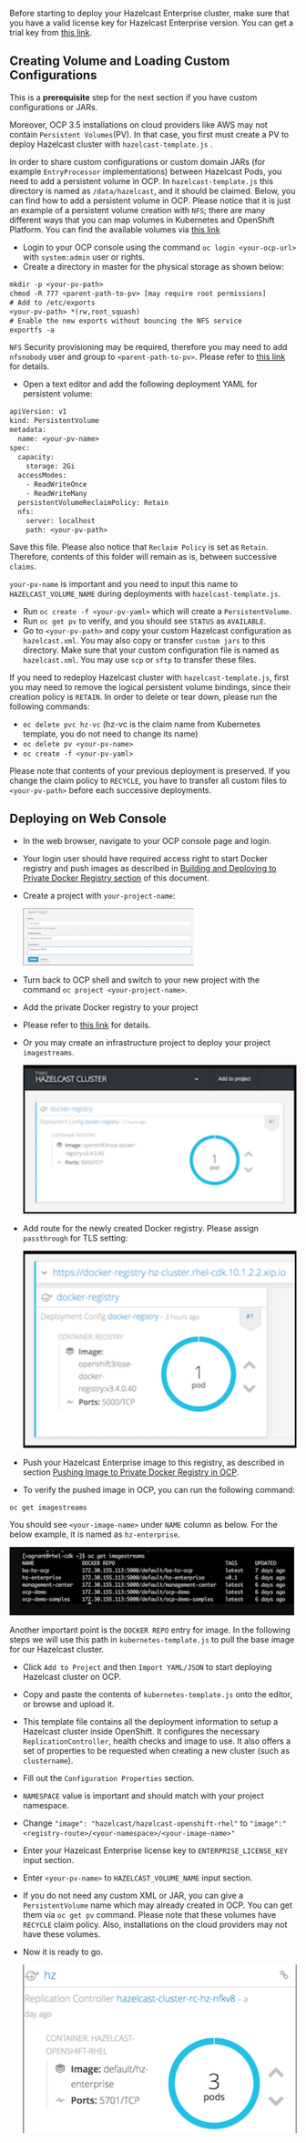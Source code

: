 


Before starting to deploy your Hazelcast Enterprise cluster, make sure that you have a valid license key for Hazelcast Enterprise version. You can get a trial key from [this link](https://hazelcast.com/hazelcast-enterprise-download/trial/).

## Creating Volume and Loading Custom Configurations

This is a **prerequisite** step for the next section if you have custom configurations or JARs.

Moreover, OCP 3.5 installations on cloud providers like AWS may not contain `Persistent Volumes`(PV). In that case, you first must create a PV to deploy Hazelcast cluster with `hazelcast-template.js` .

In order to share custom configurations or custom domain JARs (for example `EntryProcessor` implementations) between Hazelcast Pods, you need to add a persistent volume in OCP. In `hazelcast-template.js` this directory is named as `/data/hazelcast`, and it should be claimed. Below, you can find how to add a persistent volume in OCP. Please notice that it is just an example of a persistent volume creation with `NFS`; there are many different ways that you can map volumes in Kubernetes and OpenShift Platform. You can find the available volumes via [this link](https://docs.openshift.com/container-platform/3.4/rest_api/kubernetes_v1.html#v1-volume)

* Login to your OCP console using the command `oc login <your-ocp-url>` with `system:admin` user or rights.
* Create a directory in master for the physical storage as shown below:
 
```
mkdir -p <your-pv-path>
chmod -R 777 <parent-path-to-pv> [may require root permissions]
# Add to /etc/exports
<your-pv-path> *(rw,root_squash)
# Enable the new exports without bouncing the NFS service
exportfs -a
```

`NFS` Security provisioning may be required, therefore you may need to add `nfsnobody` user and group to `<parent-path-to-pv>`. Please refer to [this link](https://docs.openshift.com/container-platform/3.4/install_config/persistent_storage/persistent_storage_nfs.html#install-config-persistent-storage-persistent-storage-nfs) for details.

* Open a text editor and add the following deployment YAML for persistent volume:
 
```
apiVersion: v1
kind: PersistentVolume
metadata:
  name: <your-pv-name>
spec:
  capacity:
    storage: 2Gi
  accessModes:
    - ReadWriteOnce
    - ReadWriteMany
  persistentVolumeReclaimPolicy: Retain
  nfs:
    server: localhost
    path: <your-pv-path>
```

Save this file. Please also notice that `Reclaim Policy` is set as `Retain`. Therefore, contents of this folder will remain as is, between successive `claims`.

`your-pv-name` is important and you need to input this name to `HAZELCAST_VOLUME_NAME` during deployments with `hazelcast-template.js`.

* Run `oc create -f <your-pv-yaml>` which will create a `PersistentVolume`.
* Run `oc get pv` to verify, and you should see `STATUS` as `AVAILABLE`.
* Go to `<your-pv-path>` and copy your custom Hazelcast configuration as `hazelcast.xml`. You may also copy or transfer `custom jars` to this directory. Make sure that your custom configuration file is named as  `hazelcast.xml`. You may use `scp` or `sftp` to transfer these files.

If you need to redeploy Hazelcast cluster with `hazelcast-template.js`, first you may need to remove the logical persistent volume bindings, since their creation policy is `RETAIN`. In order to delete or tear down, please run the following commands:

* `oc delete pvc hz-vc` (hz-vc is the claim name from Kubernetes template, you do not need to change its name)
* `oc delete pv <your-pv-name>`
* `oc create -f <your-pv-yaml>`

Please note that contents of your previous deployment is preserved. If you change the claim policy to `RECYCLE`, you have to transfer all custom files to `<your-pv-path>` before each successive deployments.

## Deploying on Web Console

* In the web browser, navigate to your OCP console page and login.
* Your login user should have required access right to start Docker registry and push images as described in [Building and Deploying to Private Docker Registry section](#building-and-deploying-to-private-docker-registry) of this document.

* Create a project with `your-project-name`:

  ![create](images/create-new-project.png)

* Turn back to OCP shell and switch to your new project with the command `oc project <your-project-name>`.

* Add the private Docker registry to your project

* Please refer to [this link](https://docs.openshift.com/enterprise/3.2/install_config/install/docker_registry.html) for details.

* Or you may create an infrastructure project to deploy your project `imagestreams`.

  ![registry](images/registry.png)

* Add route for the newly created Docker registry. Please assign `passthrough` for TLS setting:

  ![registry-route](images/route-registry.png)
 
* Push your Hazelcast Enterprise image to this registry, as described in section [Pushing Image to Private Docker Registry in OCP](#pushing-image-to-private-docker-registry-in-ocp).

* To verify the pushed image in OCP, you can run the following command:
 
```
oc get imagestreams
```

You should see `<your-image-name>` under `NAME` column as below. For the below example, it is named as `hz-enterprise`.

![image-stream](images/image-stream.png)

Another important point is the `DOCKER REPO` entry for image. In the following steps we will use this path in `kubernetes-template.js` to pull the base image for our Hazelcast cluster.

* Click `Add to Project` and then `Import YAML/JSON` to start deploying Hazelcast cluster on OCP.

* Copy and paste the contents of `kubernetes-template.js` onto the editor, or browse and upload it.

* This template file contains all the deployment information to setup a Hazelcast cluster inside OpenShift. It configures the necessary `ReplicationController`, health checks and image to use. It also offers a set of properties to be requested when creating a new cluster (such as `clustername`).

* Fill out the `Configuration Properties` section.

* `NAMESPACE` value is important and should match with your project namespace.

* Change `"image": "hazelcast/hazelcast-openshift-rhel"` to `"image":"<registry-route>/<your-namespace>/<your-image-name>"`

* Enter your Hazelcast Enterprise license key to `ENTERPRISE_LICENSE_KEY` input section.

* Enter `<your-pv-name>` to `HAZELCAST_VOLUME_NAME` input section.

* If you do not need any custom XML or JAR, you can give a `PersistentVolume` name which may already created in OCP. You can get them via `oc get pv` command. Please note that these volumes have `RECYCLE` claim policy. Also, installations on the cloud providers may not have these volumes.

* Now it is ready to go.

    ![over](images/over.png)


